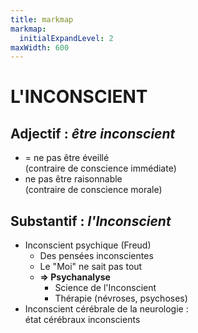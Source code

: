 ```yaml
---
title: markmap
markmap:
  initialExpandLevel: 2
maxWidth: 600
---
```

# **L'INCONSCIENT** 
## Adjectif : *être inconscient* <!--fold-->
  - = ne pas être éveillé <br> (contraire de conscience immédiate)  
  - ne pas être raisonnable <br> (contraire de conscience morale)
## Substantif : *l'Inconscient* <!--fold-->
   - Inconscient psychique (Freud) <!--fold-->
     - Des pensées inconscientes
     - Le "Moi" ne sait pas tout 
     - **=> Psychanalyse** <!--fold-->
       - Science de l'Inconscient
       - Thérapie (névroses, psychoses)
   - Inconscient cérébrale de la neurologie : <br> état cérébraux inconscients 